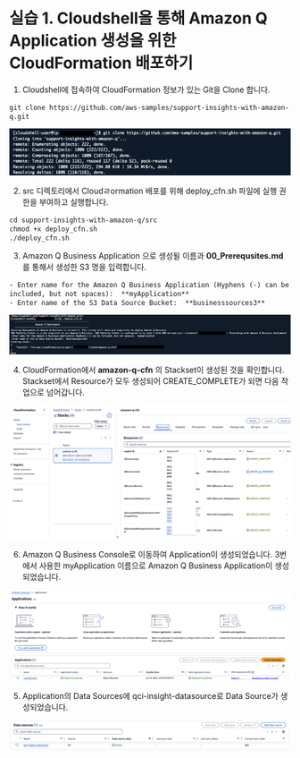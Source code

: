 # 실습 1. Cloudshell을 통해 Amazon Q Application 생성을 위한 CloudFormation 배포하기

1. Cloudshell에 접속하여 CloudFormation 정보가 있는 Git을 Clone 합니다.
~~~
git clone https://github.com/aws-samples/support-insights-with-amazon-q.git
~~~
<img src="images/11_GitClone_CF.png">


2. src 디렉토리에서 Cloudㄹormation 배포를 위해 deploy_cfn.sh 파일에 실행 권한을 부여하고 실행합니다.
~~~
cd support-insights-with-amazon-q/src
chmod +x deploy_cfn.sh
./deploy_cfn.sh
~~~

3. Amazon Q Business Application 으로 생성될 이름과 **00_Prerequsites.md** 를 통해서 생성한 S3 명을 입력합니다.
~~~
- Enter name for the Amazon Q Business Application (Hyphens (-) can be included, but not spaces):  **myApplication**
- Enter name of the S3 Data Source Bucket:  **businesssources3**
~~~
<img src="images/13_CreateApplication.png">

4. CloudFormation에서 **amazon-q-cfn** 의 Stackset이 생성된 것을 확인합니다. Stackset에서 Resource가 모두 생성되어 CREATE_COMPLETE가 되면 다음 작업으로 넘어갑니다.
<img src="images/12_CreateStackSet.png">

6. Amazon Q Business Console로 이동하여 Application이 생성되었습니다.
   3번에서 사용한 myApplication 이름으로 Amazon Q Business Application이 생성되었습니다.
<img src="images/14_ApplicationCreationo_Complete.png">

5. Application의 Data Sources에 qci-insight-datasource로 Data Source가 생성되었습니다. 
<img src="images/15_S3_Source.png">
